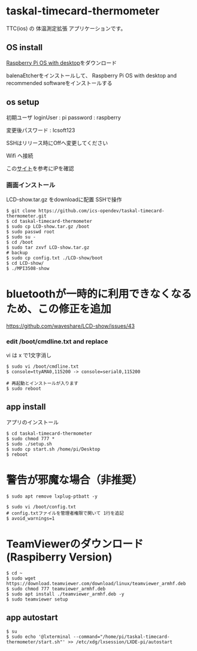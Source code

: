 taskal-timecard-thermometer
===

TTC(ios) の 体温測定拡張 アプリケーションです。

## OS install

[Raspberry Pi OS with desktop](https://www.raspberrypi.org/software/)をダウンロード

balenaEtcherをインストールして、
Raspberry Pi OS with desktop and recommended softwareをインストールする

## os setup

初期ユーザ
 loginUser : pi
 password  : raspberry

変更後パスワード : Icsoft123

SSHはリリース時にOffへ変更してください

Wifi へ接続

この[サイト](http://www.openspc2.org/reibun/RaspberryPI/OS/Raspbian/etc/0002/index.html)を参考にIPを確認


### 画面インストール

LCD-show.tar.gz をdownloadに配置 SSHで操作

```
$ git clone https://github.com/ics-opendev/taskal-timecard-thermometer.git
$ cd taskal-timecard-thermometer
$ sudo cp LCD-show.tar.gz /boot
$ sudo passwd root
$ sudo su -
$ cd /boot
$ sudo tar zxvf LCD-show.tar.gz
# backup
$ sudo cp config.txt ./LCD-show/boot
$ cd LCD-show/
$ ./MPI3508-show
```

# bluetoothが一時的に利用できなくなるため、この修正を追加
https://github.com/waveshare/LCD-show/issues/43

### edit /boot/cmdline.txt and replace

vi は x で1文字消し

```
$ sudo vi /boot/cmdline.txt
$ console=ttyAMA0,115200 -> console=serial0,115200
```


```
# 再起動とインストールが入ります
$ sudo reboot
```


## app install

アプリのインストール
```
$ cd taskal-timecard-thermometer
$ sudo chmod 777 *
$ sudo ./setup.sh
$ sudo cp start.sh /home/pi/Desktop
$ reboot
```

# 警告が邪魔な場合（非推奨）

```
$ sudo apt remove lxplug-ptbatt -y

$ sudo vi /boot/config.txt
# config.txtファイルを管理者権限で開いて 1行を追記
$ avoid_warnings=1
```

# TeamViewerのダウンロード (Raspiberry Version)

```
$ cd ~
$ sudo wget https://download.teamviewer.com/download/linux/teamviewer_armhf.deb
$ sudo chmod 777 teamviewer_armhf.deb
$ sudo apt install ./teamviewer_armhf.deb -y
$ sudo teamviewer setup
```


## app autostart

```
$ su
$ sudo echo '@lxterminal --command="/home/pi/taskal-timecard-thermometer/start.sh"' >> /etc/xdg/lxsession/LXDE-pi/autostart
```

